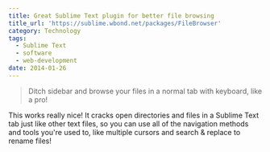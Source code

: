 ```yaml
---
title: Great Sublime Text plugin for better file browsing
title_url: 'https://sublime.wbond.net/packages/FileBrowser'
category: Technology
tags:
  - Sublime Text
  - software
  - web-development
date: 2014-01-26
---
```

> Ditch sidebar and browse your files in a normal tab with keyboard, like a pro!

This works really nice! It cracks open directories and files in a Sublime Text tab just like other text files, so you can use all of the navigation methods and tools you're used to, like multiple cursors and search & replace to rename files!
